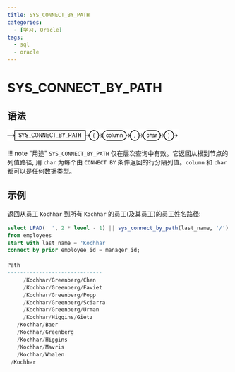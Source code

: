 ```yaml
---
title: SYS_CONNECT_BY_PATH
categories:
  - [学习, Oracle]
tags:
  - sql
  - oracle
---
```


# SYS_CONNECT_BY_PATH

## 语法

![SYS_CONNECT_BY_PATH 语法](./assets/sys_connect_by_path.gif)

!!! note "用途"
    `SYS_CONNECT_BY_PATH` 仅在层次查询中有效。它返回从根到节点的列值路径, 用 `char` 为每个由 `CONNECT BY` 条件返回的行分隔列值。`column` 和 `char` 都可以是任何数据类型。


## 示例

返回从员工 `Kochhar` 到所有 `Kochhar` 的员工(及其员工)的员工姓名路径:

```sql
select LPAD(' ', 2 * level - 1) || sys_connect_by_path(last_name, '/') "Path"
from employees 
start with last_name = 'Kochhar'
connect by prior employee_id = manager_id;

Path
------------------------------
     /Kochhar/Greenberg/Chen
     /Kochhar/Greenberg/Faviet
     /Kochhar/Greenberg/Popp
     /Kochhar/Greenberg/Sciarra
     /Kochhar/Greenberg/Urman
     /Kochhar/Higgins/Gietz
   /Kochhar/Baer
   /Kochhar/Greenberg
   /Kochhar/Higgins
   /Kochhar/Mavris
   /Kochhar/Whalen
 /Kochhar
```

 